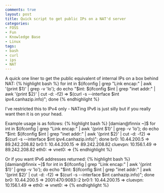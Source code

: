 ```yaml
---
comments: true
layout: post
title: Quick script to get public IPs on a NAT'd server
categories:
- FOSS
- Fun
- Knowledge Base
- Linux
tags:
- bash
- curl
- ips
- NAT
---
```


A quick one liner to get the public equivalent of internal IPs on a box behind NAT:
{% highlight bash %}
for int in $(ifconfig | grep "Link encap:" | awk '{print $1}' | grep -v 'lo'); do echo "$int: $(ifconfig $int | grep "inet addr:" | awk '{print $2}' | cut -d: -f2) => $(curl -s --interface $int ipv4.canhazip.info)"; done
{% endhighlight %}

I've restricted this to IPv4 only - NATing IPv6 is just silly but if you really want then it is on your head.

Example usage is as follows:
{% highlight bash %}
[damian@finnix ~]$ for int in $(ifconfig | grep "Link encap:" | awk '{print $1}' | grep -v 'lo'); do echo "$int: $(ifconfig $int | grep "inet addr:" | awk '{print $2}' | cut -d: -f2) => $(curl -s --interface $int ipv4.canhazip.info)"; done
br0: 10.44.200.5 => 89.242.208.82
br0:1: 10.44.200.15 => 89.242.208.82
cluevpn: 10.156.1.49 => 89.242.208.82
eth0: =>
vnet0: =>
{% endhighlight %}

Or if you want IPv6 addresses returned:
{% highlight bash %}
[damian@finnix ~]$ for int in $(ifconfig | grep "Link encap:" | awk '{print $1}' | grep -v 'lo'); do echo "$int: $(ifconfig $int | grep "inet addr:" | awk '{print $2}' | cut -d: -f2) => $(curl -s --interface $int canhazip.info)"; done
br0: 10.44.200.5 => 2001:470:9083::2
br0:1: 10.44.200.15 =>
cluevpn: 10.156.1.49 =>
eth0: =>
vnet0: =>
{% endhighlight %}
